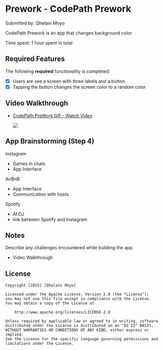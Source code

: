 # Prework - CodePath Prework

Submitted by: Qhelani Moyo

CodePath Prework is an app that changes background color

Time spent: 1 hour spent in total

## Required Features

The following **required** functionality is completed:

- [x] Users are see a screen with three labels and a button
- [x] Tapping the button changes the screen color to a random color

## Video Walkthrough
- <div>
    <a href="https://www.loom.com/share/71edcd6868ce48ac925fdf15a86c0a8d">
      <p>CodePath PreWork GIF - Watch Video</p>
    </a>
    <a href="https://www.loom.com/share/71edcd6868ce48ac925fdf15a86c0a8d">
      <img style="max-width:300px;" src="https://cdn.loom.com/sessions/thumbnails/71edcd6868ce48ac925fdf15a86c0a8d-e8baf9724627e02d-full-play.gif">
    </a>
  </div>
 
## App Brainstorming (Step 4)
Instagram
- Games in chats
- App Interface

AirBnB
- App Interface
- Communication with hosts

Spotify
- AI DJ
- link between Spotify and Instagram

## Notes

Describe any challenges encountered while building the app.
- Video Walkthrough

## License

    Copyright [2025] [Qhelani Moyo]

    Licensed under the Apache License, Version 2.0 (the "License");
    you may not use this file except in compliance with the License.
    You may obtain a copy of the License at

        http://www.apache.org/licenses/LICENSE-2.0

    Unless required by applicable law or agreed to in writing, software
    distributed under the License is distributed on an "AS IS" BASIS,
    WITHOUT WARRANTIES OR CONDITIONS OF ANY KIND, either express or implied.
    See the License for the specific language governing permissions and
    limitations under the License.
